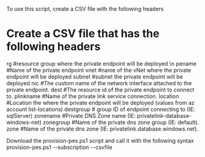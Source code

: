 To use this script, create a CSV file with the following headers

# Create a CSV file that has the following headers
rg #resource group where the private endpoint will be deployed \n
pename #Name of the private endpoint
vnet #name of the vNet where the private endpoint will be deployed
subnet #subnet the private endpoint will be deployed
nic #The custom name of the network interface attached to the private endpoint.
dest #The resource id of the private endpoint to connect to.
plinkname #Name of the private link service connection.
location #Location the where the private endpoint will be deployed (values from az account list-locations)
destgroup # group ID of endpoint connecting to (IE: sqlServer)
zonename #Private DNS Zone name (IE: privatelink-database-windows-net)
zonegroup #Name of the private dns zone group (IE: default).
zone #Name of the private dns zone (IE: privatelink.database.windows.net).

Download the provision-pes.ps1 script and call it with the following syntax
provision-pes.ps1 --subscription <your subscription ID> --csvfile <the csvfilename formatted with the above headers>